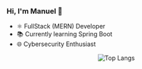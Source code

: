 ### Hi, I'm Manuel 👋

- ⚛  FullStack (MERN) Developer
- 📚 Currently learning Spring Boot
- 🌐 Cybersecurity Enthusiast 

<div style="display: inline;">


</div> 

  




<div  align="center" style="display: block;">
  
![Top Langs](https://github-readme-stats.vercel.app/api/top-langs/?username=manutorrado&hide_progress=true)

  
</div>
  

  
<!--
**ManuTorrado/ManuTorrado** is a ✨ _special_ ✨ repository because its `README.md` (this file) appears on your GitHub profile.

Here are some ideas to get you started:

- 🔭 I’m currently working on ...
- 🌱 I’m currently learning ...
- 👯 I’m looking to collaborate on ...
- 🤔 I’m looking for help with ...
- 💬 Ask me about ...
- 📫 How to reach me: ...
- 😄 Pronouns: ...
- ⚡ Fun fact: ...
-->
